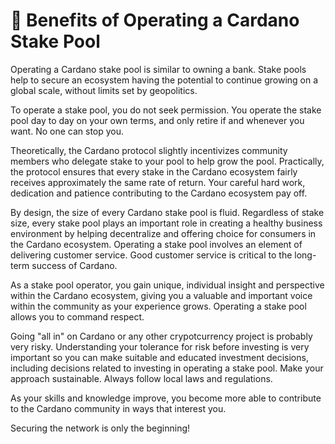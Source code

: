 # :muscle: Benefits of Operating a Cardano Stake Pool

Operating a Cardano stake pool is similar to owning a bank. Stake pools help to secure an ecosystem having the potential to continue growing on a global scale, without limits set by geopolitics.

To operate a stake pool, you do not seek permission. You operate the stake pool day to day on your own terms, and only retire if and whenever you want. No one can stop you.

Theoretically, the Cardano protocol slightly incentivizes community members who delegate stake to your pool to help grow the pool. Practically, the protocol ensures that every stake in the Cardano ecosystem fairly receives approximately the same rate of return. Your careful hard work, dedication and patience contributing to the Cardano ecosystem pay off.

By design, the size of every Cardano stake pool is fluid. Regardless of stake size, every stake pool plays an important role in creating a healthy business environment by helping decentralize and offering choice for consumers in the Cardano ecosystem. Operating a stake pool involves an element of delivering customer service. Good customer service is critical to the long-term success of Cardano.

As a stake pool operator, you gain unique, individual insight and perspective within the Cardano ecosystem, giving you a valuable and important voice within the community as your experience grows. Operating a stake pool allows you to command respect.

Going "all in" on Cardano or any other crypotcurrency project is probably very risky. Understanding your tolerance for risk before investing is very important so you can make suitable and educated investment decisions, including decisions related to investing in operating a stake pool. Make your approach sustainable. Always follow local laws and regulations.

As your skills and knowledge improve, you become more able to contribute to the Cardano community in ways that interest you.

Securing the network is only the beginning!